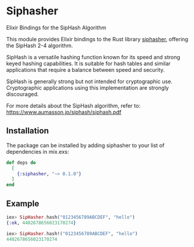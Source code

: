 # Siphasher

Elixir Bindings for the SipHash Algorithm

This module provides Elixir bindings to the Rust library [siphasher](https://crates.io/crates/siphasher),
offering the SipHash 2-4 algorithm.

SipHash is a versatile hashing function known for its speed and strong
keyed hashing capabilities. It is suitable for hash tables and similar
applications that require a balance between speed and security.

SipHash is generally strong but not intended for cryptographic use.
Cryptographic applications using this implementation are strongly
discouraged.

For more details about the SipHash algorithm, refer to:
https://www.aumasson.jp/siphash/siphash.pdf

## Installation

The package can be installed by adding siphasher to your list of dependencies in mix.exs:

```elixir
def deps do
  [
    {:siphasher, "~> 0.1.0"}
  ]
end
```

## Example
```elixir
iex> SipHasher.hash("0123456789ABCDEF", "hello")
{:ok, 4402678656023170274}

iex> SipHasher.hash!("0123456789ABCDEF", "hello")
4402678656023170274
```
